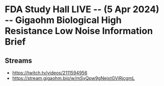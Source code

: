 # FDA Study Hall LIVE -- (5 Apr 2024) -- Gigaohm Biological High Resistance Low Noise Information Brief

## Streams
- https://twitch.tv/videos/2111594956
- https://stream.gigaohm.bio/w/mSyQpw9gNejxtGVjRjcgmL


